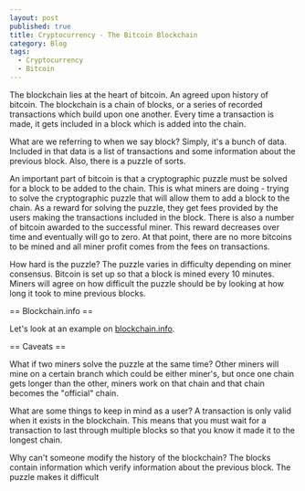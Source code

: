 ```yaml
---
layout: post
published: true
title: Cryptocurrency - The Bitcoin Blockchain
category: Blog
tags: 
  - Cryptocurrency
  - Bitcoin
---
```


The blockchain lies at the heart of bitcoin. An agreed upon history of bitcoin. The blockchain is a chain of blocks, or a series of recorded transactions which build upon one another. Every time a transaction is made, it gets included in a block which is added into the chain.

What are we referring to when we say block? Simply, it's a bunch of data. Included in that data is a list of transactions and some information about the previous block. Also, there is a puzzle of sorts.

An important part of bitcoin is that a cryptographic puzzle must be solved for a block to be added to the chain. This is what miners are doing - trying to solve the cryptographic puzzle that will allow them to add a block to the chain. As a reward for solving the puzzle, they get fees provided by the users making the transactions included in the block. There is also a number of bitcoin awarded to the successful miner. This reward decreases over time and eventually will go to zero. At that point, there are no more bitcoins to be mined and all miner profit comes from the fees on transactions.

How hard is the puzzle? The puzzle varies in difficulty depending on miner consensus. Bitcoin is set up so that a block is mined every 10 minutes. Miners will agree on how difficult the puzzle should be by looking at how long it took to mine previous blocks.

== Blockchain.info ==

Let's look at an example on [blockchain.info](https://blockchain.info).

== Caveats ==

What if two miners solve the puzzle at the same time? Other miners will mine on a certain branch which could be either miner's, but once one chain gets longer than the other, miners work on that chain and that chain becomes the "official" chain.

What are some things to keep in mind as a user? A transaction is only valid when it exists in the blockchain. This means that you must wait for a transaction to last through multiple blocks so that you know it made it to the longest chain.

Why can't someone modify the history of the blockchain? The blocks contain information which verify information about the previous block. The puzzle makes it difficult 
